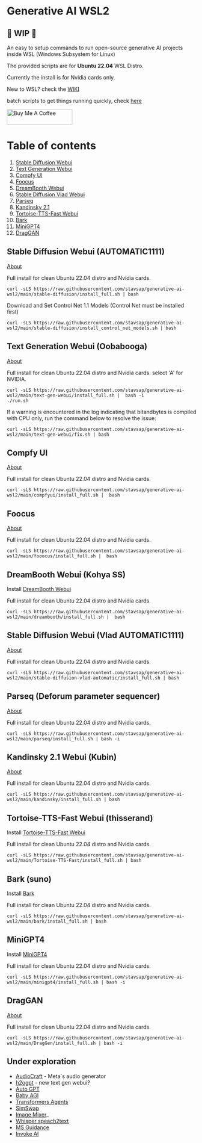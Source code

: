 # Generative AI WSL2

## 🚦 WIP 🚦

An easy to setup commands to run open-source generative AI projects inside WSL (Windows Subsystem for Linux)

The provided scripts are for **Ubuntu 22.04** WSL Distro.

Currently the install is for Nvidia cards only.

New to WSL? check the [WIKI](https://github.com/stavsap/generative-ai-wsl2/wiki/WSL-2.0)

batch scripts to get things running quickly, check [here](https://github.com/stavsap/generative-ai-wsl2/blob/main/wsl/README.md)

<a href="https://www.buymeacoffee.com/stavsapq" target="_blank"><img src="https://cdn.buymeacoffee.com/buttons/default-orange.png" alt="Buy Me A Coffee" height="41" width="174"></a>

# Table of contents
1. [Stable Diffusion Webui](#stable-diffusion-webui-automatic1111)
2. [Text Generation Webui](#text-generation-webui-oobabooga)
3. [Compfy UI](#compfy-ui)
4. [Foocus](#foocus)
5. [DreamBooth Webui](#dreambooth-webui-kohya-ss)
6. [Stable Diffusion Vlad Webui](#stable-diffusion-webui-vlad-automatic1111)
7. [Parseq](#parseq-deforum-parameter-sequencer)
8. [Kandinsky 2.1](#kandinsky-21-webui-kubin)
9. [Tortoise-TTS-Fast Webui](#tortoise-tts-fast-webui-thisserand)
10. [Bark](#bark-suno)
11. [MiniGPT4](#minigpt4)
12. [DragGAN](#draggan)

## Stable Diffusion Webui (AUTOMATIC1111)

[About](https://github.com/stavsap/generative-ai-wsl2/blob/main/stable-diffusion/About.MD)

Full install for clean Ubuntu 22.04 distro and Nvidia cards.

``` shell
curl -sLS https://raw.githubusercontent.com/stavsap/generative-ai-wsl2/main/stable-diffusion/install_full.sh | bash
```

Download and Set Control Net 1.1 Models (Control Net must be installed first)

``` shell
curl -sLS https://raw.githubusercontent.com/stavsap/generative-ai-wsl2/main/stable-diffusion/install_control_net_models.sh | bash
```

## Text Generation Webui (Oobabooga)

[About](https://github.com/stavsap/generative-ai-wsl2/blob/main/text-gen-webui/About.MD)

Full install for clean Ubuntu 22.04 distro and Nvidia cards. select 'A' for NVIDIA.

``` shell
curl -sLS https://raw.githubusercontent.com/stavsap/generative-ai-wsl2/main/text-gen-webui/install_full.sh |  bash -i
./run.sh
```

If a warning is encountered in the log indicating that bitandbytes is compiled with CPU only, run the command below to resolve the issue:

``` shell
curl -sLS https://raw.githubusercontent.com/stavsap/generative-ai-wsl2/main/text-gen-webui/fix.sh | bash
```

## Compfy UI

[About](https://github.com/stavsap/generative-ai-wsl2/blob/main/compfyui/About.md)

Full install for clean Ubuntu 22.04 distro and Nvidia cards.

``` shell
curl -sLS https://raw.githubusercontent.com/stavsap/generative-ai-wsl2/main/compfyui/install_full.sh |  bash
```

## Foocus

[About](https://github.com/stavsap/generative-ai-wsl2/blob/main/fooocus/About.md)

Full install for clean Ubuntu 22.04 distro and Nvidia cards.

``` shell
curl -sLS https://raw.githubusercontent.com/stavsap/generative-ai-wsl2/main/fooocus/install_full.sh |  bash
```

## DreamBooth Webui (Kohya SS)

Install [DreamBooth Webui](https://github.com/bmaltais/kohya_ss)

Full install for clean Ubuntu 22.04 distro and Nvidia cards.

``` shell
curl -sLS https://raw.githubusercontent.com/stavsap/generative-ai-wsl2/main/dreambooth/install_full.sh |  bash
```

## Stable Diffusion Webui (Vlad AUTOMATIC1111)

[About](https://github.com/stavsap/generative-ai-wsl2/blob/main/stable-diffusion-vlad-automatic/About.MD)

Full install for clean Ubuntu 22.04 distro and Nvidia cards.

``` shell
curl -sLS https://raw.githubusercontent.com/stavsap/generative-ai-wsl2/main/stable-diffusion-vlad-automatic/install_full.sh | bash
```

## Parseq (Deforum parameter sequencer)

[About](https://github.com/stavsap/generative-ai-wsl2/blob/main/parseq/About.MD)

Full install for clean Ubuntu 22.04 distro and Nvidia cards.

``` shell
curl -sLS https://raw.githubusercontent.com/stavsap/generative-ai-wsl2/main/parseq/install_full.sh | bash -i
```

## Kandinsky 2.1 Webui (Kubin)

[About](https://github.com/stavsap/generative-ai-wsl2/blob/main/kandinsky/About.MD)

Full install for clean Ubuntu 22.04 distro and Nvidia cards.

``` shell
curl -sLS https://raw.githubusercontent.com/stavsap/generative-ai-wsl2/main/kandinsky/install_full.sh | bash
```

## Tortoise-TTS-Fast Webui (thisserand)

Install [Tortoise-TTS-Fast Webui](https://github.com/thisserand/tortoise-tts-fast.git)

Full install for clean Ubuntu 22.04 distro and Nvidia cards.

``` shell
curl -sLS https://raw.githubusercontent.com/stavsap/generative-ai-wsl2/main/Tortoise-TTS-Fast/install_full.sh | bash
```

## Bark (suno)

Install [Bark](https://github.com/suno-ai/bark)

Full install for clean Ubuntu 22.04 distro and Nvidia cards.

``` shell
curl -sLS https://raw.githubusercontent.com/stavsap/generative-ai-wsl2/main/bark/install_full.sh | bash
```

## MiniGPT4 

Install [MiniGPT4](https://github.com/Vision-CAIR/MiniGPT-4.git)

Full install for clean Ubuntu 22.04 distro and Nvidia cards.

``` shell
curl -sLS https://raw.githubusercontent.com/stavsap/generative-ai-wsl2/main/minigpt4/install_full.sh | bash -i
```

## DragGAN 

[About](https://github.com/stavsap/generative-ai-wsl2/blob/main/DragGen/ABOUT.md)

Full install for clean Ubuntu 22.04 distro and Nvidia cards.

``` shell
curl -sLS https://raw.githubusercontent.com/stavsap/generative-ai-wsl2/main/DragGen/install_full.sh | bash -i
```

## Under exploration

- [AudioCraft](https://github.com/facebookresearch/audiocraft) - Meta`s audio generator
- [h2ogpt](https://github.com/h2oai/h2ogpt) - new text gen webui?
- [Auto GPT](https://github.com/Significant-Gravitas/Auto-GPT)
- [Baby AGI](https://github.com/yoheinakajima/babyagi)
- [Transformers Agents](https://huggingface.co/docs/transformers/transformers_agents)
- [SimSwap](https://github.com/neuralchen/SimSwap/blob/main/docs/guidance/preparation.md)
- [Image Mixer](https://github.com/justinpinkney/stable-diffusion)_
- [Whisper speach2text](https://github.com/openai/whisper)
- [MS Guidance](https://github.com/microsoft/guidance/)
- [Invoke AI](https://github.com/invoke-ai/InvokeAI)
